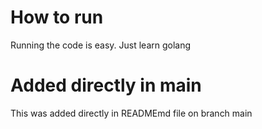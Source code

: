 # How to run
Running the code is easy. Just learn golang

# Added directly in main
This was added directly in READMEmd file on branch main
